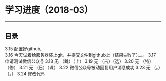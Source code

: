 学习进度（2018-03）
====
----
## 目录  
3.15 配置好github。     
3.16 今天试着给服务器装上git，并提交文件到github上（结果失败了）。。。
3.17 申请测试微信公众号
3.18  无 （跳）（上）
3.19  无 （吉）（选）
3.20  无 （特）（修）
3.21  无 （巴）（课）
3.22 微信公众号被动回复用户消息成功
3.23  无 （。）（。）
3.24 修改代码

